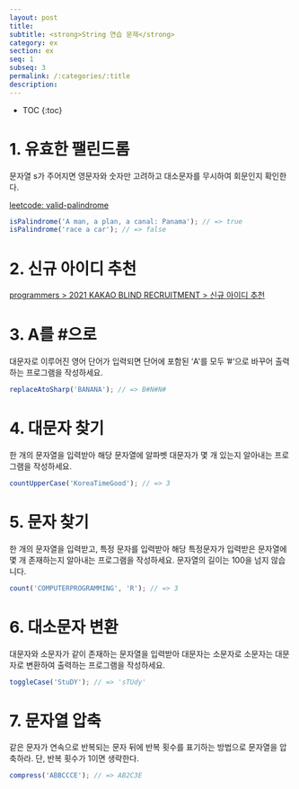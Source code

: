 ```yaml
---
layout: post
title:
subtitle: <strong>String 연습 문제</strong>
category: ex
section: ex
seq: 1
subseq: 3
permalink: /:categories/:title
description:
---
```


* TOC
{:toc}

# 1. 유효한 팰린드롬

문자열 s가 주어지면 영문자와 숫자만 고려하고 대소문자를 무시하여 회문인지 확인한다.

[leetcode: valid-palindrome](https://leetcode.com/problems/valid-palindrome)

```javascript
isPalindrome('A man, a plan, a canal: Panama'); // => true
isPalindrome('race a car'); // => false
```

<!--
// 48ms
const isPalindrome = s => {
  const temp = s.toLowerCase().replace(/[^a-z0-9]/gi, '');
  return temp === [...temp].reverse().join('');
};

// 48ms: reverse().join('')과 속도면에서 별 차이가 없다.
// const isPalindrome = s => {
//   const temp = s.toLowerCase().replace(/[^a-z0-9]/gi, '');

//   let start = 0;
//   let end = temp.length - 1;

//   while (start < end) {
//     if (temp[start] !== temp[end]) return false;
//     start += 1;
//     end -= 1;
//   }

//   return true;
// };

// console.log(isPalindrome('A man, a plan, a canal: Panama')); // true
// console.log(isPalindrome('race a car')); // false
-->

# 2. 신규 아이디 추천

[programmers > 2021 KAKAO BLIND RECRUITMENT > 신규 아이디 추천](https://programmers.co.kr/learn/courses/30/lessons/72410?language=javascript)

<!--
function solution(new_id) {
  const recommended = new_id
    .toLowerCase() // 1단계
    .replace(/[^\w-_.]+/g, '') // 2단계
    .replace(/\.{2,}/g, '.') // 3단계
    .replace(/^\.|\.$/g, '') // 4단계
    .replace(/^$/g, 'a') // 5단계. ^$는 빈문자열에 매칭한다.
    .slice(0, 15)
    .replace(/\.$/g, ''); // 6단계

  // 7단계
  const { length } = recommended;

  // length가 1이면 2번, length가 2이면 1번 repeat
  return length <= 2 ? recommended + recommended[length - 1].repeat(3 - length) : recommended;
}
-->

# 3. A를 #으로

대문자로 이루어진 영어 단어가 입력되면 단어에 포함된 ‘A'를 모두 ’#‘으로 바꾸어 출력하는 프로그램을 작성하세요.

```javascript
replaceAtoSharp('BANANA'); // => B#N#N#
```

<!--
// String#replaceAll => ECMAScript 2021(ES12)
const replaceAtoSharp = str => str.replaceAll('A', '#');

// const replace = str => str.replace(/A/g, '#');

// const replace = str => {
//   let res = '';
//   for (let i = 0; i < str.length; i++) {
//     // if (str[i] === 'A') res += '#';
//     // else res += str[i];

//     res += str[i] === 'A' ? '#' : str[i];
//   }
//   return res;
// };

// console.log(replace('BANANA')); // B#N#N#
-->

# 4. 대문자 찾기

한 개의 문자열을 입력받아 해당 문자열에 알파벳 대문자가 몇 개 있는지 알아내는 프로그램을 작성하세요.

```javascript
countUpperCase('KoreaTimeGood'); // => 3
```

<!--
const countUpperCase = str => str.match(/[A-Z]/g).length;

// const countUpperCase = str => [...str].filter(c => c === c.toUpperCase()).length;

// const countUpperCase = str => {
//   let res = 0;
//   for (let i = 0; i < str.length; i++) {
//     if (str[i] === str[i].toUpperCase()) res += 1;
//   }
//   return res;
// };

// console.log(countUpperCase('KoreaTimeGood')); // 3
-->

# 5. 문자 찾기

한 개의 문자열을 입력받고, 특정 문자를 입력받아 해당 특정문자가 입력받은 문자열에 몇 개 존재하는지 알아내는 프로그램을 작성하세요. 문자열의 길이는 100을 넘지 않습니다.

```javascript
count('COMPUTERPROGRAMMING', 'R'); // => 3
```

<!--
// String#match는 g 플래그가 지정되면 모든 매칭 결과를 배열로 반환한다.
// RegExp#exec는 문자열 내의 모든 패턴을 검색하는 g 플래그를 지정해도 첫 번째 매칭 결과만 반환한다.
const count = (str, char) => str.match(new RegExp(char, 'g')).length;

// const count = (str, char) => [...str].filter(c => c === char).length;

// const count = (str, char) => {
//   let res = 0;
//   for (let i = 0; i < str.length; i++) {
//     if (str[i] === char) res += 1;
//   }
//   return res;
// };

// console.log(count('COMPUTERPROGRAMMING', 'R')); // 3
-->

# 6. 대소문자 변환

대문자와 소문자가 같이 존재하는 문자열을 입력받아 대문자는 소문자로 소문자는 대문자로 변환하여 출력하는 프로그램을 작성하세요.

```javascript
toggleCase('StuDY'); // => 'sTUdy'
```

<!--
/**
 * 콜백함수의 매개변수 _, lowerCase, upperCase에는 다음과 같이 정규식에 의해 캡쳐된 문자열이 전달된다.
 *
 * 'StuDY' =>
 * ① S undefined S
 * ② tu tu undefined
 * ③ DY undefined DY
 */

const toggleCase = str =>
  str.replace(/([a-z]+)|([A-Z]+)/g, (_, lowerCase, upperCase) =>
    lowerCase ? lowerCase.toUpperCase() : upperCase.toLowerCase()
  );

// const toggleCase = str =>
//   [...str]
//     .map(c => {
//       const upperCase = c.toUpperCase();
//       const lowerCase = c.toLowerCase();

//       return c === upperCase ? lowerCase : upperCase;
//     })
//     .join('');

// const toggleCase = str => {
//   let res = '';

//   for (let i = 0; i < str.length; i++) {
//     const upperCase = str[i].toUpperCase();
//     const lowerCase = str[i].toLowerCase();

//     res += str[i] === upperCase ? lowerCase : upperCase;
//   }

//   return res;
// };
-->


# 7. 문자열 압축

같은 문자가 연속으로 반복되는 문자 뒤에 반복 횟수를 표기하는 방법으로 문자열을 압축하라. 단, 반복 횟수가 1이면 생략한다.

```javascript
compress('ABBCCCE'); // => AB2C3E
```

<!--
const compress = str => {
  let cnt = 1;
  let res = '';

  for (let i = 0; i < str.length; i++) {
    // 마지막 순회에 str[i + 1]은 언제나 undefined
    if (str[i] === str[i + 1]) cnt += 1;
    else {
      res += str[i] + (cnt === 1 ? '' : cnt);
      cnt = 1;
    }
  }

  return res;
};

/**
 * \1은 이전에 일치한 그룹 ()을 의미한다. 따라서 정규표현식 /(.)\1+/g는 이전에 일치한 어떤 문자가 1번 이상 반복될 때 매칭한다.
 * String#replace의 콜백의 매개변수 match에는 'BB', 'CCC'가 순차적으로 전달된다.
 * See https://regexr.com/63hhf
 */
const compress = str => str.replace(/(.)\1+/g, match => match[0] + match.length);

console.log(compress('ABBCCCE')); // AB2C3E
-->
